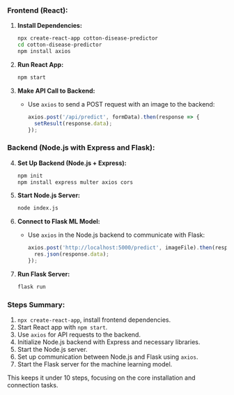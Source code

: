 

### Frontend (React):
1. **Install Dependencies:**
   ```bash
   npx create-react-app cotton-disease-predictor
   cd cotton-disease-predictor
   npm install axios
   ```

2. **Run React App:**
   ```bash
   npm start
   ```

3. **Make API Call to Backend:**
   - Use `axios` to send a POST request with an image to the backend:
     ```javascript
     axios.post('/api/predict', formData).then(response => {
       setResult(response.data);
     });
     ```

### Backend (Node.js with Express and Flask):
4. **Set Up Backend (Node.js + Express):**
   ```bash
   npm init
   npm install express multer axios cors
   ```

5. **Start Node.js Server:**
   ```bash
   node index.js
   ```

6. **Connect to Flask ML Model:**
   - Use `axios` in the Node.js backend to communicate with Flask:
     ```javascript
     axios.post('http://localhost:5000/predict', imageFile).then(response => {
       res.json(response.data);
     });
     ```

7. **Run Flask Server:**
   ```bash
   flask run
   ```

### Steps Summary:
1. `npx create-react-app`, install frontend dependencies.
2. Start React app with `npm start`.
3. Use `axios` for API requests to the backend.
4. Initialize Node.js backend with Express and necessary libraries.
5. Start the Node.js server.
6. Set up communication between Node.js and Flask using `axios`.
7. Start the Flask server for the machine learning model.

This keeps it under 10 steps, focusing on the core installation and connection tasks.
